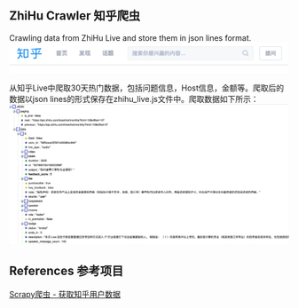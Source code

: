 ## ZhiHu Crawler 知乎爬虫
Crawling data from ZhiHu Live and store them in json lines format. 
![Alt text](zhihu.png "ZhiHu 知乎")

从知乎Live中爬取30天热门数据，包括问题信息，Host信息，金额等。爬取后的数据以json lines的形式保存在zhihu_live.js文件中。爬取数据如下所示：
![Alt text](data.png "Zhihu Live Json")

## References 参考项目

[Scrapy爬虫 - 获取知乎用户数据](https://github.com/ansenhuang/scrapy-zhihu-users)
